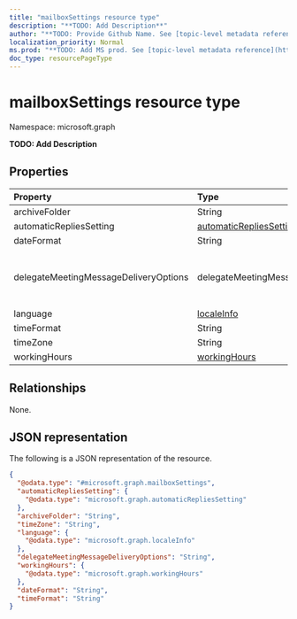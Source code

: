 ```yaml
---
title: "mailboxSettings resource type"
description: "**TODO: Add Description**"
author: "**TODO: Provide Github Name. See [topic-level metadata reference](https://msgo.azurewebsites.net/add/document/guidelines/metadata.html#topic-level-metadata)**"
localization_priority: Normal
ms.prod: "**TODO: Add MS prod. See [topic-level metadata reference](https://msgo.azurewebsites.net/add/document/guidelines/metadata.html#topic-level-metadata)**"
doc_type: resourcePageType
---
```


# mailboxSettings resource type


Namespace: microsoft.graph

**TODO: Add Description**

## Properties
|Property|Type|Description|
|:---|:---|:---|
|archiveFolder|String|**TODO: Add Description**|
|automaticRepliesSetting|[automaticRepliesSetting](../resources/automaticrepliessetting.md)|**TODO: Add Description**|
|dateFormat|String|**TODO: Add Description**|
|delegateMeetingMessageDeliveryOptions|delegateMeetingMessageDeliveryOptions|**TODO: Add Description**. Possible values are: `sendToDelegateAndInformationToPrincipal`, `sendToDelegateAndPrincipal`, `sendToDelegateOnly`.|
|language|[localeInfo](../resources/localeinfo.md)|**TODO: Add Description**|
|timeFormat|String|**TODO: Add Description**|
|timeZone|String|**TODO: Add Description**|
|workingHours|[workingHours](../resources/workinghours.md)|**TODO: Add Description**|

## Relationships
None.

## JSON representation
The following is a JSON representation of the resource.
<!-- {
  "blockType": "resource",
  "@odata.type": "microsoft.graph.mailboxSettings"
}
-->
``` json
{
  "@odata.type": "#microsoft.graph.mailboxSettings",
  "automaticRepliesSetting": {
    "@odata.type": "microsoft.graph.automaticRepliesSetting"
  },
  "archiveFolder": "String",
  "timeZone": "String",
  "language": {
    "@odata.type": "microsoft.graph.localeInfo"
  },
  "delegateMeetingMessageDeliveryOptions": "String",
  "workingHours": {
    "@odata.type": "microsoft.graph.workingHours"
  },
  "dateFormat": "String",
  "timeFormat": "String"
}
```

